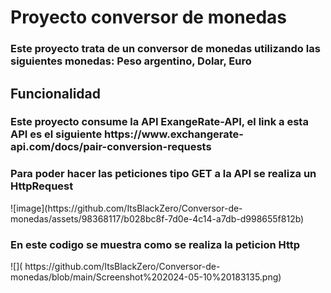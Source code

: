 <h1>Proyecto conversor de monedas</h1> 
<h3>Este proyecto trata de un conversor de monedas utilizando las siguientes monedas: Peso argentino, Dolar, Euro</h3>
<h2>Funcionalidad</h2>
<h3>Este proyecto consume la API ExangeRate-API, el link a esta API es el siguiente https://www.exchangerate-api.com/docs/pair-conversion-requests</h3>
<h3>Para poder hacer las peticiones tipo GET a la API se realiza un HttpRequest</h3>
![image](https://github.com/ItsBlackZero/Conversor-de-monedas/assets/98368117/b028bc8f-7d0e-4c14-a7db-d998655f812b)
<h3>En este codigo se muestra como se realiza la peticion Http</h3>
![]( https://github.com/ItsBlackZero/Conversor-de-monedas/blob/main/Screenshot%202024-05-10%20183135.png)

